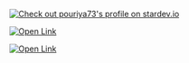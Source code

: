 [![Check out pouriya73's profile on stardev.io](https://stardev.io/developers/pouriya73/badge/languages/locality.svg)](https://stardev.io/developers/pouriya73)

[![Open Link](https://github.com/user-attachments/assets/75cb6f19-ce36-4ac4-9641-09395f54e54b)](https://x.com/stardev_io/status/1814057549391413602)


[![Open Link](https://github.com/user-attachments/assets/778bf045-10f3-4c11-81a2-0ac1c6fea3e6)](https://pkg.go.dev/github.com/pouriya73/http-proxy-server---golang)

